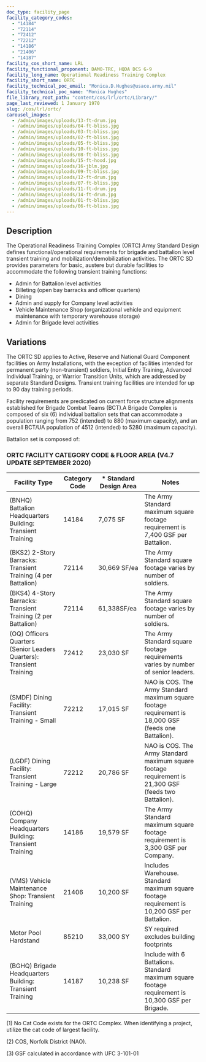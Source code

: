 ```yaml
---
doc_type: facility_page
facility_category_codes:
  - "14184"
  - "72114"
  - "72412"
  - "72212"
  - "14186"
  - "21406"
  - "14187"
facility_cos_short_name: LRL
facility_functional_proponent: DAMO-TRC, HQDA DCS G-9
facility_long_name: Operational Readiness Training Complex
facility_short_name: ORTC
facility_technical_poc_email: "Monica.D.Hughes@usace.army.mil"
facility_technical_poc_name: "Monica Hughes"
file_library_root_path: "content/cos/lrl/ortc/Library/"
page_last_reviewed: 1 January 1970
slug: /cos/lrl/ortc/
carousel_images:
  - /admin/images/uploads/13-ft-drum.jpg
  - /admin/images/uploads/04-ft-bliss.jpg
  - /admin/images/uploads/03-ft-bliss.jpg
  - /admin/images/uploads/02-ft-bliss.jpg
  - /admin/images/uploads/05-ft-bliss.jpg
  - /admin/images/uploads/10-ft-bliss.jpg
  - /admin/images/uploads/08-ft-bliss.jpg
  - /admin/images/uploads/15-ft-hood.jpg
  - /admin/images/uploads/16-jblm.jpg
  - /admin/images/uploads/09-ft-bliss.jpg
  - /admin/images/uploads/12-ft-drum.jpg
  - /admin/images/uploads/07-ft-bliss.jpg
  - /admin/images/uploads/11-ft-drum.jpg
  - /admin/images/uploads/14-ft-drum.jpg
  - /admin/images/uploads/01-ft-bliss.jpg
  - /admin/images/uploads/06-ft-bliss.jpg
---
```


## Description

The Operational Readiness Training Complex (ORTC) Army Standard Design defines functional/operational requirements for brigade and battalion level transient training and mobilization/demobilization activities. The ORTC SD provides parameters for basic, austere but durable facilities to accommodate the following transient training functions:

- Admin for Battalion level activities
- Billeting (open bay barracks and officer quarters)
- Dining
- Admin and supply for Company level activities
- Vehicle Maintenance Shop (organizational vehicle and equipment maintenance with temporary warehouse storage)
- Admin for Brigade level activities

## Variations

The ORTC SD applies to Active, Reserve and National Guard Component facilities on Army Installations, with the exception of facilities intended for permanent party (non-transient) soldiers, Initial Entry Training, Advanced Individual Training, or Warrior Transition Units, which are addressed by separate Standard Designs. Transient training facilities are intended for up to 90 day training periods.

Facility requirements are predicated on current force structure alignments established for Brigade Combat Teams (BCT).A Brigade Complex is composed of six (6) individual battalion sets that can accommodate a population ranging from 752 (intended) to 880 (maximum capacity), and an overall BCT/UA population of 4512 (intended) to 5280 (maximum capacity).

Battalion set is composed of:

### ORTC FACILITY CATEGORY CODE & FLOOR AREA (V4.7 UPDATE SEPTEMBER 2020)

| Facility Type                                                        | Category Code | \* Standard Design Area | Notes                                                                                                 |
| -------------------------------------------------------------------- | ------------- | ----------------------- | ----------------------------------------------------------------------------------------------------- |
| (BNHQ) Battalion Headquarters Building: Transient Training           | 14184         | 7,075 SF                | The Army Standard maximum square footage requirement is 7,400 GSF per Battalion.                      |
| (BKS2) 2-Story Barracks: Transient Training (4 per Battalion)        | 72114         | 30,669 SF/ea            | The Army Standard square footage varies by number of soldiers.                                        |
| (BKS4) 4-Story Barracks: Transient Training (2 per Battalion)        | 72114         | 61,338SF/ea             | The Army Standard square footage varies by number of soldiers.                                        |
| (OQ) Officers Quarters (Senior Leaders Quarters): Transient Training | 72412         | 23,030 SF               | The Army Standard square footage requirements varies by number of senior leaders. |
| (SMDF) Dining Facility: Transient Training - Small                   | 72212         | 17,015 SF               | NAO is COS. The Army Standard maximum square footage requirement is 18,000 GSF (feeds one Battalion). |
| (LGDF) Dining Facility: Transient Training - Large                   | 72212         | 20,786 SF               | NAO is COS. The Army Standard maximum square footage requirement is 21,300 GSF (feeds two Battalion). |
| (COHQ) Company Headquarters Building: Transient Training             | 14186         | 19,579 SF               | The Army Standard maximum square footage requirement is 3,300 GSF per Company.                        |
| (VMS) Vehicle Maintenance Shop: Transient Training                   | 21406         | 10,200 SF               | Includes Warehouse. Standard maximum square footage requirement is 10,200 GSF per Battalion.          |
| Motor Pool Hardstand                                                 | 85210         | 33,000 SY               | SY required excludes building footprints                                                              |
| (BGHQ) Brigade Headquarters Building: Transient Training             | 14187         | 10,238 SF               | Include with 6 Battalions. Standard maximum square footage requirement is 10,300 GSF per Brigade.     |

(1) No Cat Code exists for the ORTC Complex. When identifying a project, utilize the cat code of largest facility.

(2) COS, Norfolk District (NAO).

(3) GSF calculated in accordance with UFC 3-101-01
